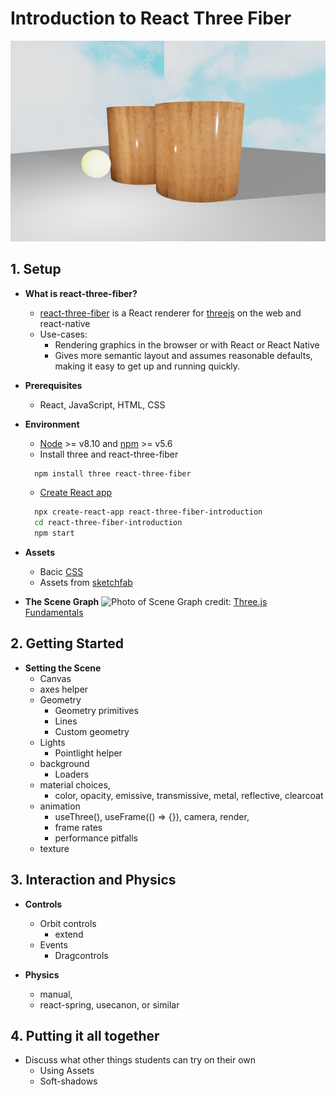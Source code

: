 # Introduction to React Three Fiber
![Preview](/public/getting_started.png)

## 1. Setup

* **What is react-three-fiber?**
  * [react-three-fiber](https://github.com/pmndrs/react-three-fiber) is a React renderer for [threejs](https://threejs.org/) on the web and react-native
  * Use-cases:
    * Rendering graphics in the browser or with React or React Native
    * Gives more semantic layout and assumes reasonable defaults, making it easy to get up and running quickly.

* **Prerequisites**
  * React, JavaScript, HTML, CSS

* **Environment**
  * [Node](https://nodejs.org/) >= v8.10 and [npm](https://www.npmjs.com/) >= v5.6
  * Install three and react-three-fiber
  ```bash
    npm install three react-three-fiber
  ```
  * [Create React app](https://reactjs.org/docs/create-a-new-react-app.html)
  ```bash
    npx create-react-app react-three-fiber-introduction
    cd react-three-fiber-introduction
    npm start
  ```
* **Assets**
  * Bacic [CSS](https://github.com/haydenlinder/react-three-fiber-intro/blob/main/src/index.css)
  * Assets from [sketchfab](https://sketchfab.com/)

* **The Scene Graph**
![Photo of Scene Graph](https://threejsfundamentals.org/threejs/lessons/resources/images/threejs-structure.svg)
credit: [Three.js Fundamentals](https://threejsfundamentals.org/threejs/lessons/threejs-fundamentals.html)

## 2. Getting Started

* **Setting the Scene**
  * Canvas
  * axes helper 
  * Geometry
    * Geometry primitives
    * Lines
    * Custom geometry
  * Lights
    * Pointlight helper
  * background
    * Loaders
  * material choices, 
    * color, opacity, emissive, transmissive, metal, reflective, clearcoat
  * animation
    * useThree(), useFrame(() => {}), camera, render, 
    * frame rates
    * performance pitfalls
  * texture

## 3. Interaction and Physics

* **Controls**
  * Orbit controls
    * extend
  * Events
	* Dragcontrols

* **Physics**
	* manual, 
  * react-spring, usecanon, or similar

## 4. Putting it all together

* Discuss what other things students can try on their own
  * Using Assets
  * Soft-shadows
